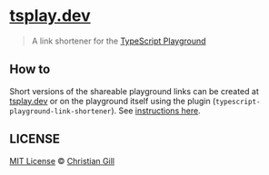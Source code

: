 # [tsplay.dev](https://tsplay.dev)

> A link shortener for the [TypeScript Playground](https://www.typescriptlang.org/play)

## How to

Short versions of the shareable playground links can be created at
[tsplay.dev](https://tsplay.dev) or on the playground itself using the plugin
(`typescript-playground-link-shortener`). See
[instructions here](https://github.com/gillchristian/tsplay.dev/tree/master/playground#typescript-playground-link-shortener).

## LICENSE

[MIT License](https://github.com/gillchristian/tsplay/blob/master/LICENSE) ©
[Christian Gill](https://gillchristian.xyz)

